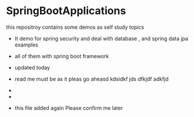 # SpringBootApplications

this repositroy contains some demos as self study topics 

* It demo for spring security and deal with database , and spring data jpa examples 
* all of them with spring boot framework 

* updated today 

* read me must be as it 
pleas go aheasd 
kdsidkf jds
 dfkjdf
  adkfjd
  
* 

* 
* this file added again 
Please confirm me later 

